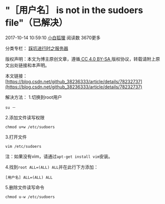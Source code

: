 # "［用户名］ is not in the sudoers file"（已解决）

2017-10-14 10:59:10 [小白狐狸](https://me.csdn.net/github_38236333) 阅读数 3670更多

分类专栏： [踩坑进行时之服务器](https://blog.csdn.net/github_38236333/article/category/6883757)

[](http://creativecommons.org/licenses/by-sa/4.0/)版权声明：本文为博主原创文章，遵循[ CC 4.0 BY-SA ](http://creativecommons.org/licenses/by-sa/4.0/)版权协议，转载请附上原文出处链接和本声明。

本文链接：[https://blog.csdn.net/github_38236333/article/details/78232737](https://blog.csdn.net/github_38236333/article/details/78232737) 

解决方法：
1.切换到root用户

```
su －
```

2.添加文件读写权限

```
chmod u+w /etc/sudoers
```

3.打开文件

```
vim /etc/sudoers
```

注：如果没有vim，请通过`apt-get install vim`安装。

4.找到`root ALL=(ALL) ALL`并在此行下方添加：

```
[用户名] ALL=(ALL) ALL
```

5.删除文件读写命令

```
chmod u-w /etc/sudoers
```